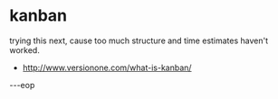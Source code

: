 kanban
======

trying this next, cause too much structure and time estimates haven't worked.
- http://www.versionone.com/what-is-kanban/


---eop
